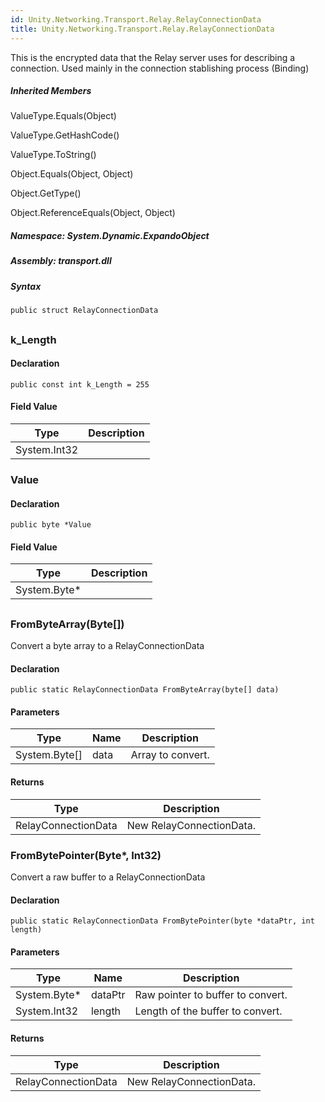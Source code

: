 ```yaml
---  
id: Unity.Networking.Transport.Relay.RelayConnectionData  
title: Unity.Networking.Transport.Relay.RelayConnectionData  
---
```


<div class="markdown level0 summary">

This is the encrypted data that the Relay server uses for describing a
connection. Used mainly in the connection stablishing process (Binding)

</div>

<div class="markdown level0 conceptual">

</div>

<div class="inheritedMembers">

##### Inherited Members

<div>

ValueType.Equals(Object)

</div>

<div>

ValueType.GetHashCode()

</div>

<div>

ValueType.ToString()

</div>

<div>

Object.Equals(Object, Object)

</div>

<div>

Object.GetType()

</div>

<div>

Object.ReferenceEquals(Object, Object)

</div>

</div>

##### **Namespace**: System.Dynamic.ExpandoObject

##### **Assembly**: transport.dll

##### Syntax

``` lang-csharp
public struct RelayConnectionData
```

## 

### k_Length

<div class="markdown level1 summary">

</div>

<div class="markdown level1 conceptual">

</div>

#### Declaration

``` lang-csharp
public const int k_Length = 255
```

#### Field Value

| Type         | Description |
|--------------|-------------|
| System.Int32 |             |

### Value

<div class="markdown level1 summary">

</div>

<div class="markdown level1 conceptual">

</div>

#### Declaration

``` lang-csharp
public byte *Value
```

#### Field Value

| Type          | Description |
|---------------|-------------|
| System.Byte\* |             |

## 

### FromByteArray(Byte\[\])

<div class="markdown level1 summary">

Convert a byte array to a RelayConnectionData

</div>

<div class="markdown level1 conceptual">

</div>

#### Declaration

``` lang-csharp
public static RelayConnectionData FromByteArray(byte[] data)
```

#### Parameters

| Type            | Name | Description       |
|-----------------|------|-------------------|
| System.Byte\[\] | data | Array to convert. |

#### Returns

| Type                | Description              |
|---------------------|--------------------------|
| RelayConnectionData | New RelayConnectionData. |

### FromBytePointer(Byte\*, Int32)

<div class="markdown level1 summary">

Convert a raw buffer to a RelayConnectionData

</div>

<div class="markdown level1 conceptual">

</div>

#### Declaration

``` lang-csharp
public static RelayConnectionData FromBytePointer(byte *dataPtr, int length)
```

#### Parameters

| Type          | Name    | Description                       |
|---------------|---------|-----------------------------------|
| System.Byte\* | dataPtr | Raw pointer to buffer to convert. |
| System.Int32  | length  | Length of the buffer to convert.  |

#### Returns

| Type                | Description              |
|---------------------|--------------------------|
| RelayConnectionData | New RelayConnectionData. |
